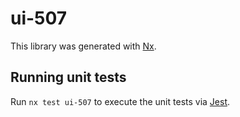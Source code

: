 # ui-507

This library was generated with [Nx](https://nx.dev).

## Running unit tests

Run `nx test ui-507` to execute the unit tests via [Jest](https://jestjs.io).
